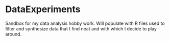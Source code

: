 # DataExperiments
Sandbox for my data analysis hobby work. Will populate with R files used to filter and synthesize data that I find neat and with which I decide to play around.
